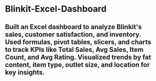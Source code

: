 # Blinkit-Excel-Dashboard
## Built an Excel dashboard to analyze Blinkit's sales, customer satisfaction, and inventory. Used formulas, pivot tables, slicers, and charts to track KPIs like Total Sales, Avg Sales, Item Count, and Avg Rating. Visualized trends by fat content, item type, outlet size, and location for key insights.
